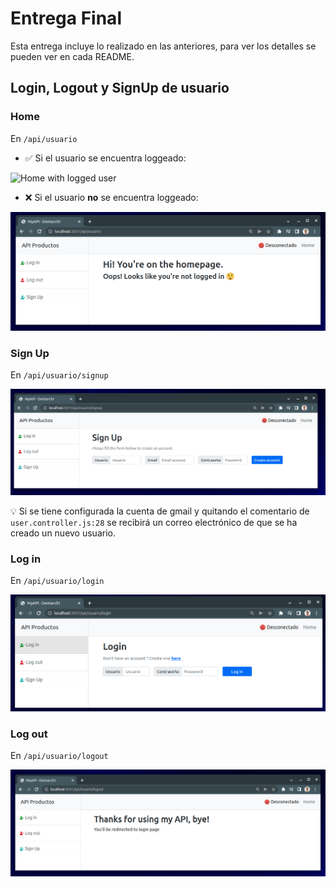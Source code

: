 # Entrega Final

Esta entrega incluye lo realizado en las anteriores, para ver los detalles se pueden ver en cada README.

## Login, Logout y SignUp de usuario

### Home

En `/api/usuario`

- ✅ Si el usuario se encuentra loggeado:

<img src="/Users/roger/Desktop/Programacion/Backend/Desafios back end coder house/proyecto final/imagesReadme/homeLogged.png" alt="Home with logged user"/>

- ❌ Si el usuario **no** se encuentra loggeado:

<img src="../proyecto final/imagesReadme/homeNotLogged.png" alt="Home with unlogged user"/>

### Sign Up

En `/api/usuario/signup`

<img src="../proyecto final/imagesReadme/signUpView.png" alt="Sign up view"/>

💡 Si se tiene configurada la cuenta de gmail y quitando el comentario de `user.controller.js:28` se recibirá un correo electrónico de que se ha creado un nuevo usuario.

### Log in

En `/api/usuario/login`

<img src="../proyecto final/imagesReadme/loginView.png" alt="Login view"/>

### Log out

En `/api/usuario/logout`

<img src="../proyecto final/imagesReadme/logoutView.png" alt="Logout view"/>

